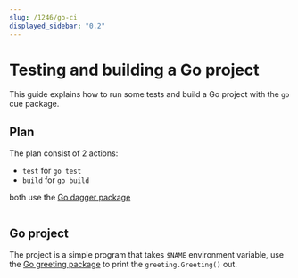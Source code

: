 ```yaml
---
slug: /1246/go-ci
displayed_sidebar: "0.2"
---
```


# Testing and building a Go project

This guide explains how to run some tests and build a Go project with the `go` cue package.

## Plan

The plan consist of 2 actions:

- `test` for `go test`
- `build` for `go build`

both use the [Go dagger package](https://github.com/dagger/dagger/tree/main/pkg/universe.dagger.io/go)

```cue file=../../plans/go-ci/plan.cue

```

## Go project

The project is a simple program that takes `$NAME` environment variable, use the [Go greeting package](https://github.com/dagger/dagger/tree/main/docs/plans/go-ci/hello/greeting) to print the `greeting.Greeting()` out.

```go file=../../plans/go-ci/hello/main.go title=hello/main.go

```

```go file=../../plans/go-ci/hello/greeting/greeting.go title=hello/greeting/greeting.go

```

```go file=../../plans/go-ci/hello/greeting/greeting_test.go title=hello/greeting/greeting_test.go

```
